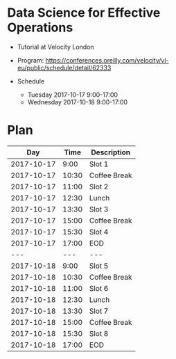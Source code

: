 # Data Science for Effective Operations

* Tutorial at Velocity London

* Program: https://conferences.oreilly.com/velocity/vl-eu/public/schedule/detail/62333

* Schedule
  - Tuesday 2017-10-17 9:00-17:00
  - Wednesday 2017-10-18 9:00-17:00


# Plan

| Day | Time | Description |
| --- | ---- | ------- |
| 2017-10-17 | 9:00  | Slot 1 |
| 2017-10-17 | 10:30 | Coffee Break  |
| 2017-10-17 | 11:00 | Slot 2 |
| 2017-10-17 | 12:30 | Lunch |
| 2017-10-17 | 13:30 | Slot 3 |
| 2017-10-17 | 15:00 | Coffee Break |
| 2017-10-17 | 15:30 | Slot 4 |
| 2017-10-17 | 17:00 | EOD |
| --- | --- | --- |
| 2017-10-18 | 9:00  | Slot 5 |
| 2017-10-18 | 10:30 | Coffee Break  |
| 2017-10-18 | 11:00 | Slot 6 |
| 2017-10-18 | 12:30 | Lunch  |
| 2017-10-18 | 13:30 | Slot 7 |
| 2017-10-18 | 15:00 | Coffee Break |
| 2017-10-18 | 15:30 | Slot 8 |
| 2017-10-18 | 17:00 | EOD |
